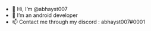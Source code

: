 - 👋 Hi, I’m @abhayst007
- 👀 I’m an android developer
- 📫 Contact me through my discord : abhayst007#0001
